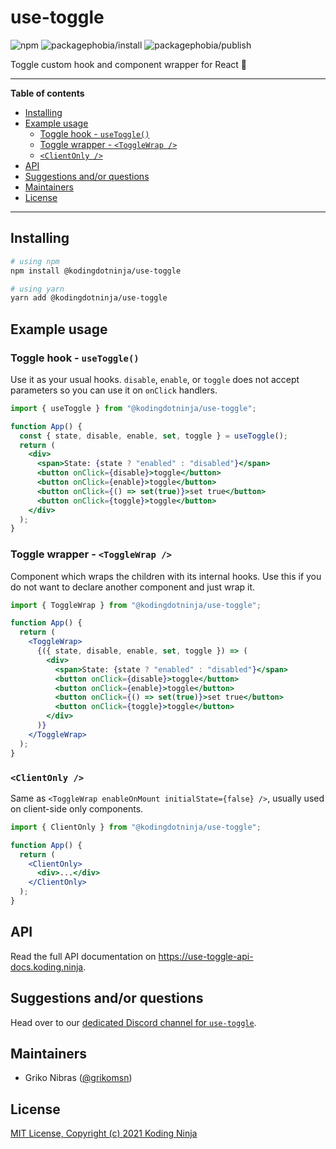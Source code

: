 <!-- markdownlint-disable MD033 MD036 MD041 -->

# use-toggle

![npm](https://badgen.net/npm/v/@kodingdotninja/use-toggle)
![packagephobia/install](https://badgen.net/packagephobia/install/@kodingdotninja/use-toggle)
![packagephobia/publish](https://badgen.net/packagephobia/publish/@kodingdotninja/use-toggle)

Toggle custom hook and component wrapper for React 🔦

---

**Table of contents**

- [Installing](#installing)
- [Example usage](#example-usage)
  - [Toggle hook - `useToggle()`](#toggle-hook---usetoggle)
  - [Toggle wrapper - `<ToggleWrap />`](#toggle-wrapper---togglewrap-)
  - [`<ClientOnly />`](#clientonly-)
- [API](#api)
- [Suggestions and/or questions](#suggestions-andor-questions)
- [Maintainers](#maintainers)
- [License](#license)

---

## Installing

```sh
# using npm
npm install @kodingdotninja/use-toggle

# using yarn
yarn add @kodingdotninja/use-toggle
```

## Example usage

### Toggle hook - `useToggle()`

Use it as your usual hooks. `disable`, `enable`, or `toggle` does not accept parameters so you can use it on `onClick` handlers.

```jsx
import { useToggle } from "@kodingdotninja/use-toggle";

function App() {
  const { state, disable, enable, set, toggle } = useToggle();
  return (
    <div>
      <span>State: {state ? "enabled" : "disabled"}</span>
      <button onClick={disable}>toggle</button>
      <button onClick={enable}>toggle</button>
      <button onClick={() => set(true)}>set true</button>
      <button onClick={toggle}>toggle</button>
    </div>
  );
}
```

### Toggle wrapper - `<ToggleWrap />`

Component which wraps the children with its internal hooks. Use this if you do not want to declare another component and just wrap it.

```jsx
import { ToggleWrap } from "@kodingdotninja/use-toggle";

function App() {
  return (
    <ToggleWrap>
      {({ state, disable, enable, set, toggle }) => (
        <div>
          <span>State: {state ? "enabled" : "disabled"}</span>
          <button onClick={disable}>toggle</button>
          <button onClick={enable}>toggle</button>
          <button onClick={() => set(true)}>set true</button>
          <button onClick={toggle}>toggle</button>
        </div>
      )}
    </ToggleWrap>
  );
}
```

### `<ClientOnly />`

Same as `<ToggleWrap enableOnMount initialState={false} />`, usually used on client-side only components.

```jsx
import { ClientOnly } from "@kodingdotninja/use-toggle";

function App() {
  return (
    <ClientOnly>
      <div>...</div>
    </ClientOnly>
  );
}
```

## API

Read the full API documentation on <https://use-toggle-api-docs.koding.ninja>.

## Suggestions and/or questions

Head over to our [dedicated Discord channel for `use-toggle`](https://discord.gg/KsHtDasn7e).

## Maintainers

- Griko Nibras ([@grikomsn](https://github.com/grikomsn))

## License

[MIT License, Copyright (c) 2021 Koding Ninja](./LICENSE)
